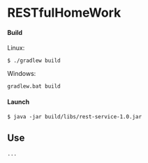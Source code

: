 # RESTfulHomeWork
#### Build
Linux:
```
$ ./gradlew build
```
Windows:
```
gradlew.bat build
``` 
#### Launch
```
$ java -jar build/libs/rest-service-1.0.jar
```
## Use
```
...
```
